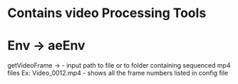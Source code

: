 # Contains video Processing Tools
# Env -> aeEnv

getVideoFrame ->
    - input path to file or to folder containing sequenced mp4 files Ex: Video_0012.mp4
    - shows all the frame numbers listed in config file

